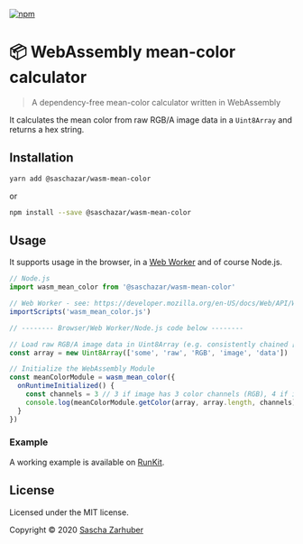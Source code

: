 [![npm](https://img.shields.io/npm/v/@saschazar/wasm-mean-color)](https://npmjs.org/package/@saschazar/wasm-mean-color)

# 📦 WebAssembly mean-color calculator

> A dependency-free mean-color calculator written in WebAssembly

It calculates the mean color from raw RGB/A image data in a `Uint8Array` and returns a hex string.

## Installation

```bash
yarn add @saschazar/wasm-mean-color
```

or

```bash
npm install --save @saschazar/wasm-mean-color
```

## Usage

It supports usage in the browser, in a [Web Worker](https://developer.mozilla.org/en-US/docs/Web/API/Web_Workers_API) and of course Node.js.

```javascript
// Node.js
import wasm_mean_color from '@saschazar/wasm-mean-color'

// Web Worker - see: https://developer.mozilla.org/en-US/docs/Web/API/WorkerGlobalScope/importScripts
importScripts('wasm_mean_color.js')

// -------- Browser/Web Worker/Node.js code below --------

// Load raw RGB/A image data in Uint8Array (e.g. consistently chained [R][G][B] data)
const array = new Uint8Array(['some', 'raw', 'RGB', 'image', 'data'])

// Initialize the WebAssembly Module
const meanColorModule = wasm_mean_color({
  onRuntimeInitialized() {
    const channels = 3 // 3 if image has 3 color channels (RGB), 4 if image has an additional alpha channel (RGBA)
    console.log(meanColorModule.getColor(array, array.length, channels)) // returns e.g. '#FAFAFA'
  }
})
```

### Example

A working example is available on [RunKit](https://runkit.com/saschazar21/5e87484d3237810013d4ee6c).

## License

Licensed under the MIT license.

Copyright ©️ 2020 [Sascha Zarhuber](https://sascha.work)
